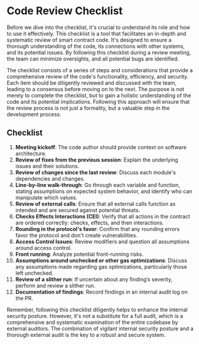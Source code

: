 # Code Review Checklist

Before we dive into the checklist, it's crucial to understand its role and how to use it effectively. This checklist is a tool that facilitates an in-depth and systematic review of smart contract code. It's designed to ensure a thorough understanding of the code, its connections with other systems, and its potential issues. By following this checklist during a review meeting, the team can minimize oversights, and all potential bugs are identified.

The checklist consists of a series of steps and considerations that provide a comprehensive review of the code's functionality, efficiency, and security. Each item should be diligently reviewed and discussed with the team, leading to a consensus before moving on to the next. The purpose is not merely to complete the checklist, but to gain a holistic understanding of the code and its potential implications. Following this approach will ensure that the review process is not just a formality, but a valuable step in the development process.

## Checklist

1. **Meeting kickoff**: The code author should provide context on software architecture.
2. **Review of fixes from the previous session**: Explain the underlying issues and their solutions.
3. **Review of changes since the last review**: Discuss each module's dependencies and changes.
4. **Line-by-line walk-through**: Go through each variable and function, stating assumptions on expected system behavior, and identify who can manipulate which values.
5. **Review of external calls**: Ensure that all external calls function as intended and are secured against potential threats.
6. **Checks Effects Interactions (CEI)**: Verify that all actions in the contract are ordered correctly: checks, effects, and then interactions.
7. **Rounding in the protocol's favor**: Confirm that any rounding errors favor the protocol and don't create vulnerabilities.
8. **Access Control Issues**: Review modifiers and question all assumptions around access control.
9. **Front running**: Analyze potential front-running risks.
10. **Assumptions around unchecked or other gas optimizations**: Discuss any assumptions made regarding gas optimizations, particularly those left unchecked.
11. **Review of a slither run**: If uncertain about any finding’s severity, perform and review a slither run.
12. **Documentation of findings**: Record findings in an internal audit log on the PR.

Remember, following this checklist diligently helps to enhance the internal security posture. However, it's not a substitute for a full audit, which is a comprehensive and systematic examination of the entire codebase by external auditors. The combination of vigilant internal security posture and a thorough external audit is the key to a robust and secure system.
